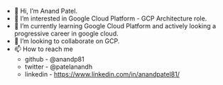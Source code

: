- 👋 Hi, I’m Anand Patel.
- 👀 I’m interested in Google Cloud Platform - GCP Architecture role.
- 🌱 I’m currently learning Google Cloud Platform and actively looking a progressive career in google cloud.
- 💞️ I’m looking to collaborate on GCP.
- 📫 How to reach me 
    - github        -   @anandp81
    - twitter       -   @patelanandh
    - linkedin      -   https://www.linkedin.com/in/anandpatel81/

